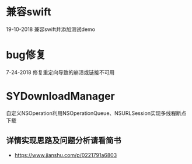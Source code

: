 # 兼容swift
19-10-2018 兼容swift并添加测试demo
# bug修复
7-24-2018 修复重定向导致的崩溃或链接不可用
# SYDownloadManager
自定义NSOperation利用NSOperationQueue、NSURLSession实现多线程断点下载


## 详情实现思路及问题分析请看简书
  * https://www.jianshu.com/p/0221791a6803
